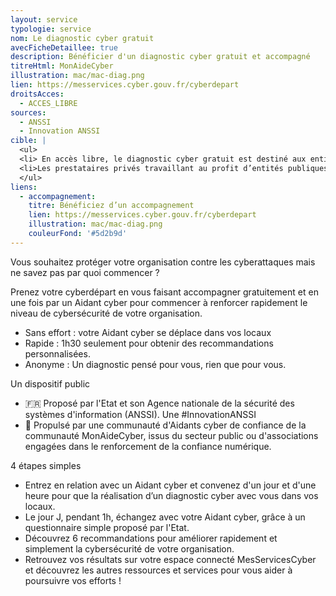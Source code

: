```yaml
---
layout: service
typologie: service
nom: Le diagnostic cyber gratuit
avecFicheDetaillee: true
description: Bénéficier d'un diagnostic cyber gratuit et accompagné
titreHtml: MonAideCyber
illustration: mac/mac-diag.png
lien: https://messervices.cyber.gouv.fr/cyberdepart
droitsAcces:
  - ACCES_LIBRE
sources:
  - ANSSI
  - Innovation ANSSI
cible: |
  <ul>
  <li> En accès libre, le diagnostic cyber gratuit est destiné aux entités publiques et privées en France souhaitant mettre en oeuvre une première démarche de cybersécurité. Le diagnostic n'est pas adapté aux particuliers et micro-entreprises. </li>
  <li>Les prestataires privés travaillant au profit d’entités publiques.</li>
  </ul>
liens:
  - accompagnement:
    titre: Bénéficiez d’un accompagnement
    lien: https://messervices.cyber.gouv.fr/cyberdepart
    illustration: mac/mac-diag.png
    couleurFond: '#5d2b9d'
---
```


Vous souhaitez protéger votre organisation contre les cyberattaques mais ne savez pas par quoi commencer ?

Prenez votre cyberdépart en vous faisant accompagner gratuitement et en une fois par un Aidant cyber pour commencer à renforcer rapidement le niveau de cybersécurité de votre organisation.

<ul>
  <li>Sans effort : votre Aidant cyber se déplace dans vos locaux</li>
  <li>Rapide : 1h30 seulement pour obtenir des recommandations personnalisées.</li>
  <li>Anonyme : Un diagnostic pensé pour vous, rien que pour vous.</li>
</ul>

Un dispositif public

<ul>
  <li>🇫🇷 Proposé par l'Etat et son Agence nationale de la sécurité des systèmes d'information (ANSSI). Une #InnovationANSSI </li>
  <li>🚀 Propulsé par une communauté d'Aidants cyber de confiance de la communauté MonAideCyber, issus du secteur public ou d'associations engagées dans le renforcement de la confiance numérique.</li>
</ul>

4 étapes simples

<ul>
  <li>Entrez en relation avec un Aidant cyber et convenez d'un jour et d'une heure pour que la réalisation d’un diagnosti﻿c cyber avec vous dans vos locaux.</li>
  <li>Le jour J, pendant 1h, échangez avec votre Aidant cyber, grâce à un questionnaire simple proposé par l'Etat.</li>
  <li>Découvrez 6 recommandations pour améliorer rapidement et simplement la cybersécurité de votre organisation.</li>
  <li>Retrouvez vos résultats sur votre espace connecté MesServicesCyber et découvrez les autres ressources et services pour vous aider à poursuivre vos efforts !</li>
</ul>
